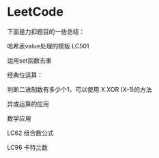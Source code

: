# LeetCode

下面是力扣题目的一些总结：

哈希表value处理的模板 LC501

运用set函数去重 

经典位运算：

判断二进制数有多少个1，可以使用 X XOR (X-1)的方法

异或运算的应用

数学应用

LC62 组合数公式

LC96 卡特兰数

